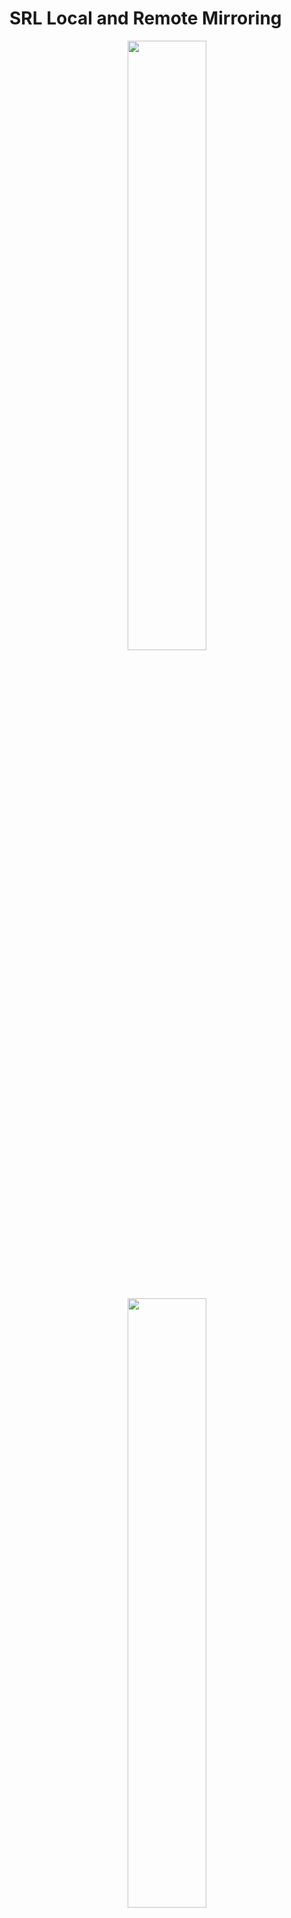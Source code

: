 # SRL Local and Remote Mirroring
<div align="center" markdown>
<img src=https://github.com/user-attachments/assets/e54b2b85-da8e-46c7-8614-6eb04947b532 style="width:50%" />

<br><br>

<a href="https://codespaces.new/toweber/srl-mirroring?quickstart=1">
<img src="https://gitlab.com/rdodin/pics/-/wikis/uploads/d78a6f9f6869b3ac3c286928dd52fa08/run_in_codespaces-v1.svg?sanitize=true" style="width:50%"/></a>

**[Run](https://codespaces.new/toweber/srl-mirroring?quickstart=1) this lab in GitHub Codespaces for free**.  
[Learn more](https://containerlab.dev/manual/codespaces) about Containerlab for Codespaces.  
<small>Machine type: 2 vCPU · 8 GB RAM</small>
</div>

## Accessing the network elements

Once the lab has been deployed, the different SR Linux nodes can be accessed via SSH through their management IP address, given in the summary displayed after the execution of the deploy command. It is also possible to reach those nodes directly via their hostname, defined in the topology file. Linux clients cannot be reached via SSH, as it is not enabled, but it is possible to connect to them with a docker exec command.

```bash
# reach a SR Linux leaf or a spine via SSH
ssh admin@leaf1
ssh admin@spine1

# reach a Linux client via Docker
docker exec -it client1 bash
```

## Mirroring config
### Local mirror destination on Leaf1
```
set / interface ethernet-1/10
set / interface ethernet-1/10 admin-state enable
set / interface ethernet-1/10 subinterface 0
set / interface ethernet-1/10 subinterface 0 admin-state enable
set / interface ethernet-1/10 subinterface 0 type local-mirror-dest
set / interface ethernet-1/10 subinterface 0 local-mirror-destination
set / interface ethernet-1/10 subinterface 0 local-mirror-destination admin-state enable

set / system mirroring
set / system mirroring mirroring-instance 1
set / system mirroring mirroring-instance 1 admin-state enable
set / system mirroring mirroring-instance 1 mirror-source
set / system mirroring mirroring-instance 1 mirror-source interface ethernet-1/1
set / system mirroring mirroring-instance 1 mirror-source interface ethernet-1/1 direction ingress-egress
set / system mirroring mirroring-instance 1 mirror-destination
set / system mirroring mirroring-instance 1 mirror-destination local ethernet-1/10.0
```

### Remote mirror destination on Leaf2
```
set / acl acl-filter mirror-acl type ipv4
set / acl acl-filter mirror-acl type ipv4 entry 10
set / acl acl-filter mirror-acl type ipv4 entry 10 description "Match ICMP"
set / acl acl-filter mirror-acl type ipv4 entry 10 action
set / acl acl-filter mirror-acl type ipv4 entry 10 action accept
set / acl interface ethternet-1/1.0
set / acl interface ethternet-1/1.0 interface-ref
set / acl interface ethternet-1/1.0 interface-ref interface ethernet-1/1
set / acl interface ethternet-1/1.0 interface-ref subinterface 0
set / acl interface ethternet-1/1.0 input
set / acl interface ethternet-1/1.0 input acl-filter mirror-acl type ipv4
set / system mirroring
set / system mirroring mirroring-instance 1
set / system mirroring mirroring-instance 1 admin-state enable
set / system mirroring mirroring-instance 1 mirror-source
set / system mirroring mirroring-instance 1 mirror-source acl
set / system mirroring mirroring-instance 1 mirror-source acl acl-filter mirror-acl type ipv4
set / system mirroring mirroring-instance 1 mirror-source acl acl-filter mirror-acl type ipv4 entry 10
set / system mirroring mirroring-instance 1 mirror-destination
set / system mirroring mirroring-instance 1 mirror-destination remote
set / system mirroring mirroring-instance 1 mirror-destination remote encap l2ogre
set / system mirroring mirroring-instance 1 mirror-destination remote network-instance default
set / system mirroring mirroring-instance 1 mirror-destination remote tunnel-end-points
set / system mirroring mirroring-instance 1 mirror-destination remote tunnel-end-points source-address 10.0.1.2
set / system mirroring mirroring-instance 1 mirror-destination remote tunnel-end-points destination-address 192.168.1.10
```

## Verification
### Ping on Client1
```
client1# ping 172.17.0.2
PING 172.17.0.2 (172.17.0.2) 56(84) bytes of data.
64 bytes from 172.17.0.2: icmp_seq=1 ttl=64 time=0.714 ms
64 bytes from 172.17.0.2: icmp_seq=2 ttl=64 time=0.668 ms
64 bytes from 172.17.0.2: icmp_seq=3 ttl=64 time=0.709 ms
```

### Mirror1
```
mirror1# tcpdump -nni eth1
tcpdump: verbose output suppressed, use -v or -vv for full protocol decode
listening on eth1, link-type EN10MB (Ethernet), capture size 262144 bytes
06:39:44.621663 IP 10.0.1.2 > 192.168.1.10: GREv0, length 102: IP 172.17.0.2 > 172.17.0.1: ICMP echo reply, id 34, seq 1, length 64
06:39:45.645693 IP 10.0.1.2 > 192.168.1.10: GREv0, length 102: IP 172.17.0.2 > 172.17.0.1: ICMP echo reply, id 34, seq 2, length 64
06:39:46.668930 IP 10.0.1.2 > 192.168.1.10: GREv0, length 102: IP 172.17.0.2 > 172.17.0.1: ICMP echo reply, id 34, seq 3, length 64
```

### Mirror2
```
mirror2# tcpdump -nni eth1
tcpdump: verbose output suppressed, use -v or -vv for full protocol decode
listening on eth1, link-type EN10MB (Ethernet), capture size 262144 bytes
06:39:44.621314 IP 172.17.0.1 > 172.17.0.2: ICMP echo request, id 34, seq 1, length 64
06:39:44.621808 IP 172.17.0.2 > 172.17.0.1: ICMP echo reply, id 34, seq 1, length 64
06:39:45.645338 IP 172.17.0.1 > 172.17.0.2: ICMP echo request, id 34, seq 2, length 64
06:39:45.645893 IP 172.17.0.2 > 172.17.0.1: ICMP echo reply, id 34, seq 2, length 64
06:39:46.668389 IP 172.17.0.1 > 172.17.0.2: ICMP echo request, id 34, seq 3, length 64
06:39:46.669156 IP 172.17.0.2 > 172.17.0.1: ICMP echo reply, id 34, seq 3, length 64

```
